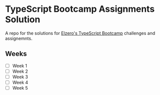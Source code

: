 # TypeScript Bootcamp Assignments Solution

A repo for the solutions for [Elzero's TypeScript Bootcamp](https://elzero.org/study/typescript-study-plan/) challenges and assignemnts.

## Weeks

- [ ] Week 1
- [ ] Week 2
- [ ] Week 3
- [ ] Week 4
- [ ] Week 5

